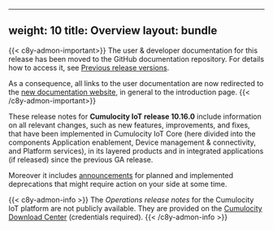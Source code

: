 
---
weight: 10
title: Overview
layout: bundle
---

{{< c8y-admon-important>}}
The user & developer documentation for this release has been moved to the GitHub documentation repository. For details how to access it, see [Previous release versions](https://cumulocity.com/docs/previous-versions/documentation-repository/).

As a consequence, all links to the user documentation are now redirected to the [new documentation website](https://cumulocity.com/docs), in general to the introduction page.
{{< /c8y-admon-important>}}

These release notes for **Cumulocity IoT release 10.16.0** include information on all relevant changes, such as new features, improvements, and fixes, that have been implemented in Cumulocity IoT Core (here divided into the components Application enablement, Device management & connectivity, and Platform services), in its layered products and in integrated applications (if released) since the previous GA release.

Moreover it includes [announcements](/release-10-16-0/announcements-10-16-0/) for planned and implemented deprecations that might require action on your side at some time.

{{< c8y-admon-info >}}
The *Operations release notes* for the Cumulocity IoT platform are not publicly available. They are provided on the [Cumulocity Download Center](https://download.cumulocity.com/) (credentials required).
{{< /c8y-admon-info >}}
